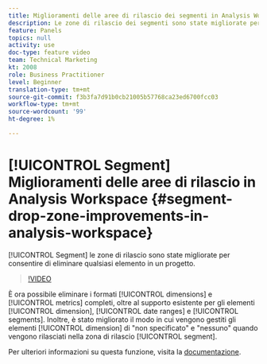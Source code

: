```yaml
---
title: Miglioramenti delle aree di rilascio dei segmenti in Analysis Workspace
description: Le zone di rilascio dei segmenti sono state migliorate per consentirti di rilasciare qualsiasi elemento in un progetto.
feature: Panels
topics: null
activity: use
doc-type: feature video
team: Technical Marketing
kt: 2008
role: Business Practitioner
level: Beginner
translation-type: tm+mt
source-git-commit: f3b3fa7d91b0cb21005b57768ca23ed6700fcc03
workflow-type: tm+mt
source-wordcount: '99'
ht-degree: 1%

---
```



# [!UICONTROL Segment] Miglioramenti delle aree di rilascio in Analysis Workspace  {#segment-drop-zone-improvements-in-analysis-workspace}

[!UICONTROL Segment] le zone di rilascio sono state migliorate per consentire di eliminare qualsiasi elemento in un progetto.

>[!VIDEO](https://video.tv.adobe.com/v/24036/?quality=12)

È ora possibile eliminare i formati [!UICONTROL dimensions] e [!UICONTROL metrics] completi, oltre al supporto esistente per gli elementi [!UICONTROL dimension], [!UICONTROL date ranges] e [!UICONTROL segments]. Inoltre, è stato migliorato il modo in cui vengono gestiti gli elementi [!UICONTROL dimension] di &quot;non specificato&quot; e &quot;nessuno&quot; quando vengono rilasciati nella zona di rilascio [!UICONTROL segment].

Per ulteriori informazioni su questa funzione, visita la [documentazione](https://marketing.adobe.com/resources/help/en_US/analytics/analysis-workspace/t_freeform-project-segment.html).
